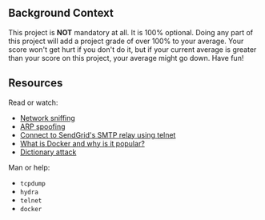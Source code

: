 ## Background Context

This project is **NOT** mandatory at all. It is 100% optional. Doing any part of this project will add a project grade of over 100% to your average. Your score won't get hurt if you don't do it, but if your current average is greater than your score on this project, your average might go down. Have fun!

## Resources

Read or watch:

- [Network sniffing](link_to_resource)
- [ARP spoofing](link_to_resource)
- [Connect to SendGrid's SMTP relay using telnet](link_to_resource)
- [What is Docker and why is it popular?](link_to_resource)
- [Dictionary attack](link_to_resource)

Man or help:

- `tcpdump`
- `hydra`
- `telnet`
- `docker`
